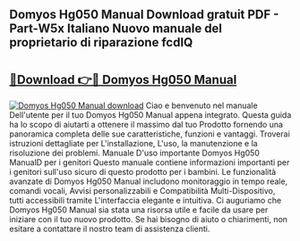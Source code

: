 ## Domyos Hg050 Manual Download gratuit PDF - Part-W5x Italiano Nuovo manuale del proprietario di riparazione fcdIQ

# <h2><a href="http://df9ci11.blite.top/?on=Domyos+Hg050+Manual">🔗Download 👉🔴 Domyos Hg050 Manual</a></h2>

[![Domyos Hg050 Manual download](https://i.imgur.com/lujVjoI.png)](http://df9ci11.blite.top/?on=Domyos+Hg050+Manual)
Ciao e benvenuto nel manuale Dell'utente per il tuo Domyos Hg050 Manual appena integrato. Questa guida ha lo scopo di aiutarti a ottenere il massimo dal tuo Prodotto fornendo una panoramica completa delle sue caratteristiche, funzioni e vantaggi. Troverai istruzioni dettagliate per L'installazione, L'uso, la manutenzione e la risoluzione dei problemi. Manuale D'uso importante Domyos Hg050 ManualD per i genitori Questo manuale contiene informazioni importanti per i genitori sull'uso sicuro di questo prodotto per i bambini. Le funzionalità avanzate di Domyos Hg050 Manual includono monitoraggio in tempo reale, comandi vocali, Avvisi personalizzabili e Compatibilità Multi-Dispositivo, tutti accessibili tramite L'interfaccia elegante e intuitiva. Ci auguriamo che Domyos Hg050 Manual sia stata una risorsa utile e facile da usare per iniziare con il tuo nuovo prodotto. Se hai bisogno di aiuto o chiarimenti, non esitare a contattare il nostro team di assistenza clienti.
